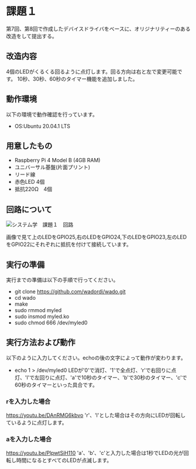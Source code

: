 # 課題１
第7回、第8回で作成したデバイスドライバをベースに、オリジナリティーのある改造をして提出する。

## 改造内容
4個のLEDがくるくる回るように点灯します。回る方向は右と左で変更可能です。
10秒、30秒、60秒のタイマー機能を追加しました。

## 動作環境
以下の環境で動作確認を行っています。
* OS:Ubuntu 20.04.1 LTS

## 用意したもの
* Raspberry Pi 4 Model B (4GB RAM)
* ユニバーサル基盤(片面プリント)
* リード線
* 赤色LED 4個
* 抵抗220Ω　4個

## 回路について
![システム学　課題１　回路](https://user-images.githubusercontent.com/72900623/100960483-b46cdd80-3563-11eb-943d-fc8a9e206f0b.jpg)

画像で見て上のLEDをGPIO25,右のLEDをGPIO24,下のLEDをGPIO23,左のLEDをGPIO22にそれぞれに抵抗を付けて接続しています。

## 実行の準備
実行までの準備は以下の手順で行ってください。
* git clone https://github.com/wadordi/wado.git
* cd wado
* make
* sudo rmmod myled
* sudo insmod myled.ko
* sudo chmod 666 /dev/myled0

## 実行方法および動作
以下のように入力してください。echoの後の文字によって動作が変わります。
* echo 1 > /dev/myled0 
LEDが'0'で消灯、'1'で全点灯、'r'で右回りに点灯、'l'で左回りに点灯、'a'で10秒のタイマー、'b'で30秒のタイマー、'c'で60秒のタイマーといった具合です。
### rを入力した場合
https://youtu.be/DAnRMG6kbvo
'r'、'l'とした場合はその方向にLEDが回転しているように点灯します。
### aを入力した場合
https://youtu.be/PlpwtSiH110
'a'、'b'、'c'と入力した場合は1秒でLEDの光が回転し時間になるとすべてのLEDが点滅します。


